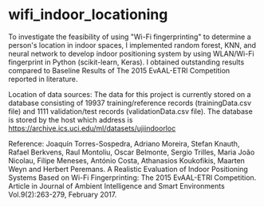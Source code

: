 # wifi_indoor_locationing
To investigate the feasibility of using "Wi-Fi fingerprinting" to determine a person's location in indoor spaces, I implemented random forest, KNN, and neural network to develop indoor positioning system by using WLAN/Wi-Fi fingerprint in Python (scikit-learn, Keras). I obtained outstanding results compared to Baseline Results of The 2015 EvAAL-ETRI Competition reported in literature.

Location of data sources: The data for this project is currently stored on a database consisting of 19937 training/reference records (trainingData.csv file) and 1111 validation/test records (validationData.csv file). The database is stored by the host which address is https://archive.ics.uci.edu/ml/datasets/ujiindoorloc

Reference: 
Joaquín Torres-Sospedra, Adriano Moreira, Stefan Knauth, Rafael Berkvens, Raul Montoliu, Oscar Belmonte, Sergio Trilles, Maria João Nicolau, Filipe Meneses, António Costa, Athanasios Koukofikis, Maarten Weyn and Herbert Peremans. A Realistic Evaluation of Indoor Positioning Systems Based on Wi-Fi Fingerprinting: The 2015 EvAAL-ETRI Competition. Article in Journal of Ambient Intelligence and Smart Environments Vol.9(2):263-279, February 2017. 
